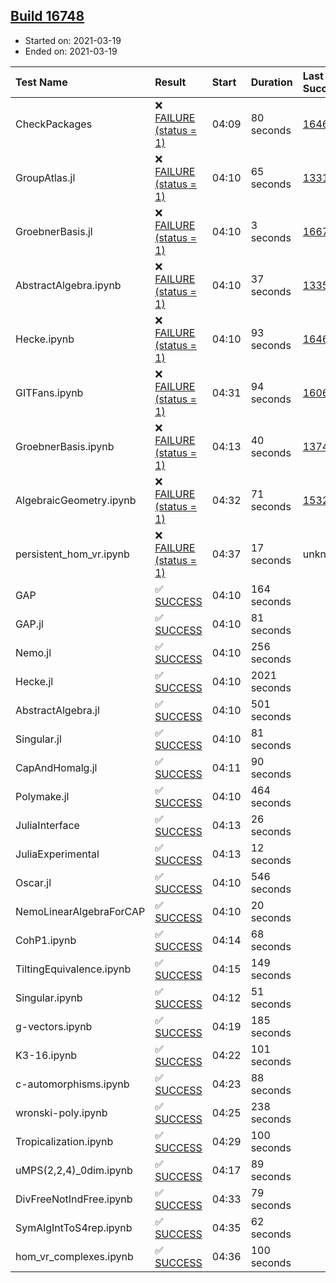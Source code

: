 ## [Build 16748](https://oscarci.mathematik.uni-kl.de/job/oscar/16748/)

* Started on: 2021-03-19
* Ended on: 2021-03-19

| Test Name    | Result | Start | Duration | Last Success | First Failure |
|:-------------|:-------|:------|:---------|:-------------|:--------------|
| CheckPackages | ❌ [FAILURE (status = 1)](https://oscarci.mathematik.uni-kl.de/job/oscar/16748/artifact/logs/build-16748/CheckPackages.log) | 04:09 | 80 seconds | [16463](https://oscarci.mathematik.uni-kl.de/job/oscar/16463/) | [16464](https://oscarci.mathematik.uni-kl.de/job/oscar/16464/) |
| GroupAtlas.jl | ❌ [FAILURE (status = 1)](https://oscarci.mathematik.uni-kl.de/job/oscar/16748/artifact/logs/build-16748/GroupAtlas.jl.log) | 04:10 | 65 seconds | [13311](https://oscarci.mathematik.uni-kl.de/job/oscar/13311/) | [13312](https://oscarci.mathematik.uni-kl.de/job/oscar/13312/) |
| GroebnerBasis.jl | ❌ [FAILURE (status = 1)](https://oscarci.mathematik.uni-kl.de/job/oscar/16748/artifact/logs/build-16748/GroebnerBasis.jl.log) | 04:10 | 3 seconds | [16676](https://oscarci.mathematik.uni-kl.de/job/oscar/16676/) | [16677](https://oscarci.mathematik.uni-kl.de/job/oscar/16677/) |
| AbstractAlgebra.ipynb | ❌ [FAILURE (status = 1)](https://oscarci.mathematik.uni-kl.de/job/oscar/16748/artifact/logs/build-16748/AbstractAlgebra.ipynb.log) | 04:10 | 37 seconds | [13355](https://oscarci.mathematik.uni-kl.de/job/oscar/13355/) | [13356](https://oscarci.mathematik.uni-kl.de/job/oscar/13356/) |
| Hecke.ipynb | ❌ [FAILURE (status = 1)](https://oscarci.mathematik.uni-kl.de/job/oscar/16748/artifact/logs/build-16748/Hecke.ipynb.log) | 04:10 | 93 seconds | [16463](https://oscarci.mathematik.uni-kl.de/job/oscar/16463/) | [16464](https://oscarci.mathematik.uni-kl.de/job/oscar/16464/) |
| GITFans.ipynb | ❌ [FAILURE (status = 1)](https://oscarci.mathematik.uni-kl.de/job/oscar/16748/artifact/logs/build-16748/GITFans.ipynb.log) | 04:31 | 94 seconds | [16068](https://oscarci.mathematik.uni-kl.de/job/oscar/16068/) | [16069](https://oscarci.mathematik.uni-kl.de/job/oscar/16069/) |
| GroebnerBasis.ipynb | ❌ [FAILURE (status = 1)](https://oscarci.mathematik.uni-kl.de/job/oscar/16748/artifact/logs/build-16748/GroebnerBasis.ipynb.log) | 04:13 | 40 seconds | [13748](https://oscarci.mathematik.uni-kl.de/job/oscar/13748/) | [13749](https://oscarci.mathematik.uni-kl.de/job/oscar/13749/) |
| AlgebraicGeometry.ipynb | ❌ [FAILURE (status = 1)](https://oscarci.mathematik.uni-kl.de/job/oscar/16748/artifact/logs/build-16748/AlgebraicGeometry.ipynb.log) | 04:32 | 71 seconds | [15322](https://oscarci.mathematik.uni-kl.de/job/oscar/15322/) | [15323](https://oscarci.mathematik.uni-kl.de/job/oscar/15323/) |
| persistent_hom_vr.ipynb | ❌ [FAILURE (status = 1)](https://oscarci.mathematik.uni-kl.de/job/oscar/16748/artifact/logs/build-16748/persistent_hom_vr.ipynb.log) | 04:37 | 17 seconds | unknown | unknown |
| GAP | ✅ [SUCCESS](https://oscarci.mathematik.uni-kl.de/job/oscar/16748/artifact/logs/build-16748/GAP.log) | 04:10 | 164 seconds |  |  |
| GAP.jl | ✅ [SUCCESS](https://oscarci.mathematik.uni-kl.de/job/oscar/16748/artifact/logs/build-16748/GAP.jl.log) | 04:10 | 81 seconds |  |  |
| Nemo.jl | ✅ [SUCCESS](https://oscarci.mathematik.uni-kl.de/job/oscar/16748/artifact/logs/build-16748/Nemo.jl.log) | 04:10 | 256 seconds |  |  |
| Hecke.jl | ✅ [SUCCESS](https://oscarci.mathematik.uni-kl.de/job/oscar/16748/artifact/logs/build-16748/Hecke.jl.log) | 04:10 | 2021 seconds |  |  |
| AbstractAlgebra.jl | ✅ [SUCCESS](https://oscarci.mathematik.uni-kl.de/job/oscar/16748/artifact/logs/build-16748/AbstractAlgebra.jl.log) | 04:10 | 501 seconds |  |  |
| Singular.jl | ✅ [SUCCESS](https://oscarci.mathematik.uni-kl.de/job/oscar/16748/artifact/logs/build-16748/Singular.jl.log) | 04:10 | 81 seconds |  |  |
| CapAndHomalg.jl | ✅ [SUCCESS](https://oscarci.mathematik.uni-kl.de/job/oscar/16748/artifact/logs/build-16748/CapAndHomalg.jl.log) | 04:11 | 90 seconds |  |  |
| Polymake.jl | ✅ [SUCCESS](https://oscarci.mathematik.uni-kl.de/job/oscar/16748/artifact/logs/build-16748/Polymake.jl.log) | 04:10 | 464 seconds |  |  |
| JuliaInterface | ✅ [SUCCESS](https://oscarci.mathematik.uni-kl.de/job/oscar/16748/artifact/logs/build-16748/JuliaInterface.log) | 04:13 | 26 seconds |  |  |
| JuliaExperimental | ✅ [SUCCESS](https://oscarci.mathematik.uni-kl.de/job/oscar/16748/artifact/logs/build-16748/JuliaExperimental.log) | 04:13 | 12 seconds |  |  |
| Oscar.jl | ✅ [SUCCESS](https://oscarci.mathematik.uni-kl.de/job/oscar/16748/artifact/logs/build-16748/Oscar.jl.log) | 04:10 | 546 seconds |  |  |
| NemoLinearAlgebraForCAP | ✅ [SUCCESS](https://oscarci.mathematik.uni-kl.de/job/oscar/16748/artifact/logs/build-16748/NemoLinearAlgebraForCAP.log) | 04:10 | 20 seconds |  |  |
| CohP1.ipynb | ✅ [SUCCESS](https://oscarci.mathematik.uni-kl.de/job/oscar/16748/artifact/logs/build-16748/CohP1.ipynb.log) | 04:14 | 68 seconds |  |  |
| TiltingEquivalence.ipynb | ✅ [SUCCESS](https://oscarci.mathematik.uni-kl.de/job/oscar/16748/artifact/logs/build-16748/TiltingEquivalence.ipynb.log) | 04:15 | 149 seconds |  |  |
| Singular.ipynb | ✅ [SUCCESS](https://oscarci.mathematik.uni-kl.de/job/oscar/16748/artifact/logs/build-16748/Singular.ipynb.log) | 04:12 | 51 seconds |  |  |
| g-vectors.ipynb | ✅ [SUCCESS](https://oscarci.mathematik.uni-kl.de/job/oscar/16748/artifact/logs/build-16748/g-vectors.ipynb.log) | 04:19 | 185 seconds |  |  |
| K3-16.ipynb | ✅ [SUCCESS](https://oscarci.mathematik.uni-kl.de/job/oscar/16748/artifact/logs/build-16748/K3-16.ipynb.log) | 04:22 | 101 seconds |  |  |
| c-automorphisms.ipynb | ✅ [SUCCESS](https://oscarci.mathematik.uni-kl.de/job/oscar/16748/artifact/logs/build-16748/c-automorphisms.ipynb.log) | 04:23 | 88 seconds |  |  |
| wronski-poly.ipynb | ✅ [SUCCESS](https://oscarci.mathematik.uni-kl.de/job/oscar/16748/artifact/logs/build-16748/wronski-poly.ipynb.log) | 04:25 | 238 seconds |  |  |
| Tropicalization.ipynb | ✅ [SUCCESS](https://oscarci.mathematik.uni-kl.de/job/oscar/16748/artifact/logs/build-16748/Tropicalization.ipynb.log) | 04:29 | 100 seconds |  |  |
| uMPS(2,2,4)_0dim.ipynb | ✅ [SUCCESS](https://oscarci.mathematik.uni-kl.de/job/oscar/16748/artifact/logs/build-16748/uMPS-2-2-4-_0dim.ipynb.log) | 04:17 | 89 seconds |  |  |
| DivFreeNotIndFree.ipynb | ✅ [SUCCESS](https://oscarci.mathematik.uni-kl.de/job/oscar/16748/artifact/logs/build-16748/DivFreeNotIndFree.ipynb.log) | 04:33 | 79 seconds |  |  |
| SymAlgIntToS4rep.ipynb | ✅ [SUCCESS](https://oscarci.mathematik.uni-kl.de/job/oscar/16748/artifact/logs/build-16748/SymAlgIntToS4rep.ipynb.log) | 04:35 | 62 seconds |  |  |
| hom_vr_complexes.ipynb | ✅ [SUCCESS](https://oscarci.mathematik.uni-kl.de/job/oscar/16748/artifact/logs/build-16748/hom_vr_complexes.ipynb.log) | 04:36 | 100 seconds |  |  |
